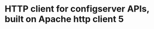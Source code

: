 <!-- Copyright 2020 Oath Inc. Licensed under the terms of the Apache 2.0 license. See LICENSE in the project root. -->
# HTTP client for configserver APIs, built on Apache http client 5
